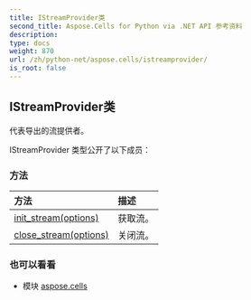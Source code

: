 ```yaml
---
title: IStreamProvider类
second_title: Aspose.Cells for Python via .NET API 参考资料
description:
type: docs
weight: 870
url: /zh/python-net/aspose.cells/istreamprovider/
is_root: false
---
```

## IStreamProvider类
代表导出的流提供者。



IStreamProvider 类型公开了以下成员：

### 方法
|方法|描述|
| :- | :- |
| [init_stream(options)](/cells/zh/python-net/aspose.cells/istreamprovider/init_stream/#StreamProviderOptions) |获取流。|
| [close_stream(options)](/cells/zh/python-net/aspose.cells/istreamprovider/close_stream/#StreamProviderOptions) |关闭流。|



### 也可以看看
* 模块 [aspose.cells](..)
